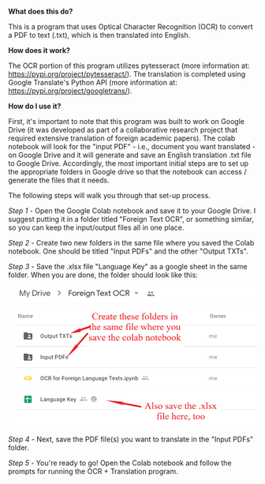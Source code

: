 **What does this do?**

This is a program that uses Optical Character Recognition (OCR) to convert a PDF to text (.txt), which is then translated into English.

**How does it work?**

The OCR portion of this program utilizes pytesseract (more information at: https://pypi.org/project/pytesseract/). The translation is completed using Google Translate's Python API (more information at: https://pypi.org/project/googletrans/).

**How do I use it?**

First, it's important to note that this program was built to work on Google Drive (it was developed as part of a collaborative research project that required extensive translation of foreign academic papers). The colab notebook will look for the "input PDF" - i.e., document you want translated - on Google Drive and it will generate and save an English translation .txt file to Google Drive. Accordingly, the most important initial steps are to set up the appropriate folders  in Google drive so that the notebook can access / generate the files that it needs.

The following steps will walk you through that set-up process.

*Step 1* - Open the Google Colab notebook and save it to your Google Drive. I suggest putting it in a folder titled "Foreign Text OCR", or something similar, so you can keep the input/output files all in one place.

*Step 2* - Create two new folders in the same file where you saved the Colab notebook. One should be titled "Input PDFs" and the other "Output TXTs".

*Step 3* - Save the .xlsx file "Language Key" as a google sheet in the same folder. When you are done, the folder should look like this:

![alt text](https://github.com/pjconnell/OCR-Translator/blob/main/file_setup.png)

*Step 4* - Next, save the PDF file(s) you want to translate in the "Input PDFs" folder.

*Step 5* - You're ready to go! Open the Colab notebook and follow the prompts for running the OCR + Translation program.
